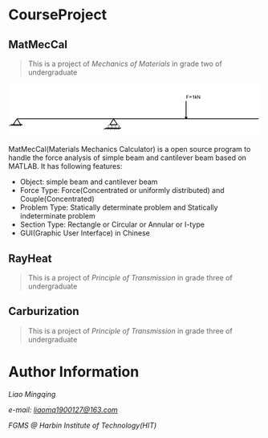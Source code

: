 # CourseProject

##  MatMecCal

> This is a project of  *Mechanics of Materials* in grade two of undergraduate

![figure](https://github.com/hitliaomq/CourseProject/blob/master/MatMecCal/ScreenShot/Example.png)

MatMecCal(Materials Mechanics Calculator) is a open source program to handle the force analysis of simple beam and cantilever beam based on MATLAB. It has following features:

- Object: simple beam and cantilever beam
- Force Type:  Force(Concentrated or uniformly distributed) and Couple(Concentrated)
- Problem Type: Statically determinate problem and Statically indeterminate problem
- Section Type:  Rectangle or Circular or Annular or I-type
- GUI(Graphic User Interface) in Chinese

## RayHeat

> This is a project of  *Principle of Transmission* in grade three of undergraduate



## Carburization

> This is a project of *Principle of Transmission* in grade three of undergraduate



# Author Information

*Liao Mingqing*

*e-mail: liaomq1900127@163.com*

*FGMS @ Harbin Institute of Technology(HIT)*